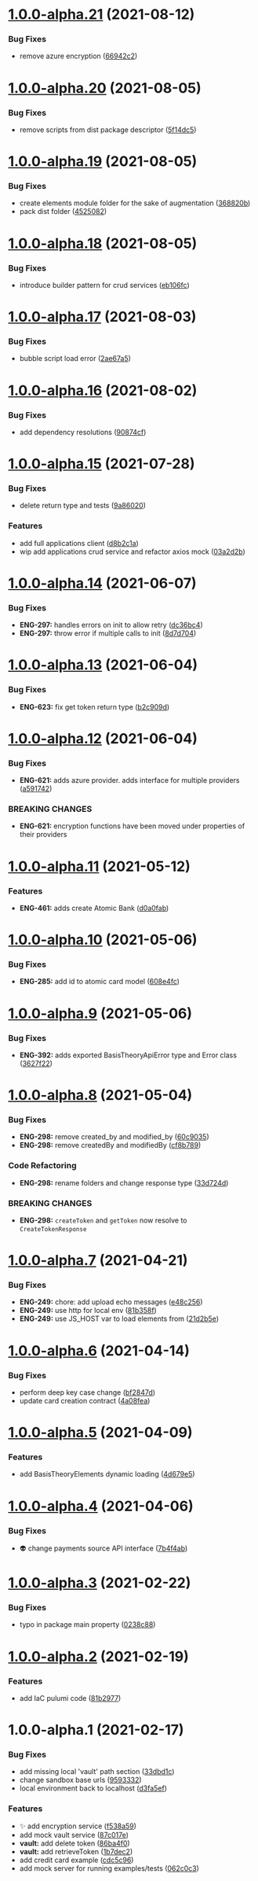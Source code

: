 # [1.0.0-alpha.21](https://github.com/Basis-Theory/basis-theory-js/compare/v1.0.0-alpha.20...v1.0.0-alpha.21) (2021-08-12)


### Bug Fixes

* remove azure encryption ([66942c2](https://github.com/Basis-Theory/basis-theory-js/commit/66942c27f8eb1fc11eb24736a7cee1b443b041da))

# [1.0.0-alpha.20](https://github.com/Basis-Theory/basis-theory-js/compare/v1.0.0-alpha.19...v1.0.0-alpha.20) (2021-08-05)


### Bug Fixes

* remove scripts from dist package descriptor ([5f14dc5](https://github.com/Basis-Theory/basis-theory-js/commit/5f14dc52968442d467a9585fec4548178e704770))

# [1.0.0-alpha.19](https://github.com/Basis-Theory/basis-theory-js/compare/v1.0.0-alpha.18...v1.0.0-alpha.19) (2021-08-05)


### Bug Fixes

* create elements module folder for the sake of augmentation ([368820b](https://github.com/Basis-Theory/basis-theory-js/commit/368820b51d59d057b91d02586cc227410714cb9a))
* pack dist folder ([4525082](https://github.com/Basis-Theory/basis-theory-js/commit/45250825808930843e6bf8e864f48c8dec7108b3))

# [1.0.0-alpha.18](https://github.com/Basis-Theory/basis-theory-js/compare/v1.0.0-alpha.17...v1.0.0-alpha.18) (2021-08-05)


### Bug Fixes

* introduce builder pattern for crud services ([eb106fc](https://github.com/Basis-Theory/basis-theory-js/commit/eb106fc6f428e2e0640d2df579465d5d371ad644))

# [1.0.0-alpha.17](https://github.com/Basis-Theory/basis-theory-js/compare/v1.0.0-alpha.16...v1.0.0-alpha.17) (2021-08-03)


### Bug Fixes

* bubble script load error ([2ae67a5](https://github.com/Basis-Theory/basis-theory-js/commit/2ae67a5b11e696c6248974eb1e6caa765c45a56f))

# [1.0.0-alpha.16](https://github.com/Basis-Theory/basis-theory-js/compare/v1.0.0-alpha.15...v1.0.0-alpha.16) (2021-08-02)


### Bug Fixes

* add dependency resolutions ([90874cf](https://github.com/Basis-Theory/basis-theory-js/commit/90874cf7309ae86682e04b869d7169621b633423))

# [1.0.0-alpha.15](https://github.com/Basis-Theory/basis-theory-js/compare/v1.0.0-alpha.14...v1.0.0-alpha.15) (2021-07-28)


### Bug Fixes

* delete return type and tests ([9a86020](https://github.com/Basis-Theory/basis-theory-js/commit/9a860204e967db5045f0063ed353b09d5e991087))


### Features

* add full applications client ([d8b2c1a](https://github.com/Basis-Theory/basis-theory-js/commit/d8b2c1ab6075c9299b686f4d29a847505257319d))
* wip add applications crud service and refactor axios mock ([03a2d2b](https://github.com/Basis-Theory/basis-theory-js/commit/03a2d2bd66fce2ccb894a4bd745cef4e592674bd))

# [1.0.0-alpha.14](https://github.com/Basis-Theory/basis-theory-js/compare/v1.0.0-alpha.13...v1.0.0-alpha.14) (2021-06-07)


### Bug Fixes

* **ENG-297:** handles errors on init to allow retry ([dc36bc4](https://github.com/Basis-Theory/basis-theory-js/commit/dc36bc4693530615684d236f1836ff8ad769d4dc))
* **ENG-297:** throw error if multiple calls to init ([8d7d704](https://github.com/Basis-Theory/basis-theory-js/commit/8d7d70416ff1d297d501c27e5d1d5ba883418498))

# [1.0.0-alpha.13](https://github.com/Basis-Theory/basis-theory-js/compare/v1.0.0-alpha.12...v1.0.0-alpha.13) (2021-06-04)


### Bug Fixes

* **ENG-623:** fix get token return type ([b2c909d](https://github.com/Basis-Theory/basis-theory-js/commit/b2c909d1b6ea97ad1b21d2ea8e0aa779fff152d2))

# [1.0.0-alpha.12](https://github.com/Basis-Theory/basis-theory-js/compare/v1.0.0-alpha.11...v1.0.0-alpha.12) (2021-06-04)


### Bug Fixes

* **ENG-621:** adds azure provider. adds interface for multiple providers ([a591742](https://github.com/Basis-Theory/basis-theory-js/commit/a59174295916b30e69671085b336437ca8338489))


### BREAKING CHANGES

* **ENG-621:** encryption functions have been moved under properties
of their providers

# [1.0.0-alpha.11](https://github.com/Basis-Theory/basis-theory-js/compare/v1.0.0-alpha.10...v1.0.0-alpha.11) (2021-05-12)


### Features

* **ENG-461:** adds create Atomic Bank ([d0a0fab](https://github.com/Basis-Theory/basis-theory-js/commit/d0a0fabfa08077d16f3508aa489adc7a7232cadb))

# [1.0.0-alpha.10](https://github.com/Basis-Theory/basis-theory-js/compare/v1.0.0-alpha.9...v1.0.0-alpha.10) (2021-05-06)


### Bug Fixes

* **ENG-285:** add id to atomic card model ([608e4fc](https://github.com/Basis-Theory/basis-theory-js/commit/608e4fc2e24cfe859723179796ec0734a6a715a6))

# [1.0.0-alpha.9](https://github.com/Basis-Theory/basis-theory-js/compare/v1.0.0-alpha.8...v1.0.0-alpha.9) (2021-05-06)


### Bug Fixes

* **ENG-392:** adds exported BasisTheoryApiError type and Error class ([3627f22](https://github.com/Basis-Theory/basis-theory-js/commit/3627f2233247b70947fc4f42f5c0cadfa344d788))

# [1.0.0-alpha.8](https://github.com/Basis-Theory/basis-theory-js/compare/v1.0.0-alpha.7...v1.0.0-alpha.8) (2021-05-04)


### Bug Fixes

* **ENG-298:** remove created_by and modified_by ([60c9035](https://github.com/Basis-Theory/basis-theory-js/commit/60c903520eaf46357dae6abc2f48237995dc32af))
* **ENG-298:** remove createdBy and modifiedBy ([cf8b789](https://github.com/Basis-Theory/basis-theory-js/commit/cf8b789551fe9d9b1739841c87e48ab61e54f6f9))


### Code Refactoring

* **ENG-298:** rename folders and change response type ([33d724d](https://github.com/Basis-Theory/basis-theory-js/commit/33d724da7ce3616dbc5aa47df6852c1e5d7dcc0f))


### BREAKING CHANGES

* **ENG-298:** `createToken` and `getToken` now resolve to `CreateTokenResponse`

# [1.0.0-alpha.7](https://github.com/Basis-Theory/basis-theory-js/compare/v1.0.0-alpha.6...v1.0.0-alpha.7) (2021-04-21)


### Bug Fixes

* **ENG-249:** chore: add upload echo messages ([e48c256](https://github.com/Basis-Theory/basis-theory-js/commit/e48c256e7399b670f9837cf109cbe194eb36e4af))
* **ENG-249:** use http for local env ([81b358f](https://github.com/Basis-Theory/basis-theory-js/commit/81b358f8a2b56296f05f69df204001a727611048))
* **ENG-249:** use JS_HOST var to load elements from ([21d2b5e](https://github.com/Basis-Theory/basis-theory-js/commit/21d2b5eefa6a9a96d682571889e0c78e26f00c15))

# [1.0.0-alpha.6](https://github.com/Basis-Theory/basis-theory-js/compare/v1.0.0-alpha.5...v1.0.0-alpha.6) (2021-04-14)


### Bug Fixes

* perform deep key case change ([bf2847d](https://github.com/Basis-Theory/basis-theory-js/commit/bf2847dfaf7306394486884d1a37790e6d3a29d7))
* update card creation contract ([4a08fea](https://github.com/Basis-Theory/basis-theory-js/commit/4a08feab5b0cbb4f5570dbd1d80edf8767100e7d))

# [1.0.0-alpha.5](https://github.com/Basis-Theory/basis-theory-js/compare/v1.0.0-alpha.4...v1.0.0-alpha.5) (2021-04-09)


### Features

* add BasisTheoryElements dynamic loading ([4d679e5](https://github.com/Basis-Theory/basis-theory-js/commit/4d679e5af667c29cf031a473e53367e63b84fd15))

# [1.0.0-alpha.4](https://github.com/Basis-Theory/basis-theory-js/compare/v1.0.0-alpha.3...v1.0.0-alpha.4) (2021-04-06)


### Bug Fixes

* :alien: change payments source API interface ([7b4f4ab](https://github.com/Basis-Theory/basis-theory-js/commit/7b4f4ab84ff9668549aea854d4685789f0176630))

# [1.0.0-alpha.3](https://github.com/Basis-Theory/basis-theory-js/compare/v1.0.0-alpha.2...v1.0.0-alpha.3) (2021-02-22)


### Bug Fixes

* typo in package main property ([0238c88](https://github.com/Basis-Theory/basis-theory-js/commit/0238c88cf2ff4d761dc7b91eebf2ad59ff43639d))

# [1.0.0-alpha.2](https://github.com/Basis-Theory/basis-theory-js/compare/v1.0.0-alpha.1...v1.0.0-alpha.2) (2021-02-19)


### Features

* add IaC pulumi code ([81b2977](https://github.com/Basis-Theory/basis-theory-js/commit/81b29777814f569659228f5f05e3276a78419de0))

# 1.0.0-alpha.1 (2021-02-17)


### Bug Fixes

* add missing local 'vault' path section ([33dbd1c](https://github.com/Basis-Theory/basis-theory-js/commit/33dbd1c7f333fb314d76159e439f050d28579ef4))
* change sandbox base urls ([9593332](https://github.com/Basis-Theory/basis-theory-js/commit/95933324bec6e3be84b46ddf312e08f42420a317))
* local environment back to localhost ([d3fa5ef](https://github.com/Basis-Theory/basis-theory-js/commit/d3fa5eff51a1a555e07a904a034ae9fb026be568))


### Features

* :sparkles: add encryption service ([f538a59](https://github.com/Basis-Theory/basis-theory-js/commit/f538a59326b118351978e3288313624a4e2dd123))
* add mock vault service ([87c017e](https://github.com/Basis-Theory/basis-theory-js/commit/87c017e0a67a8c4ed0d28e01269853ca785e1e41))
* **vault:** add delete token ([86ba4f0](https://github.com/Basis-Theory/basis-theory-js/commit/86ba4f09c49f23f1038a071a9c1bf3fb14be13cb))
* **vault:** add retrieveToken ([1b7dec2](https://github.com/Basis-Theory/basis-theory-js/commit/1b7dec29a36ea3e7b4b0c073864f56e317d0ec20))
* add credit card example ([cdc5c96](https://github.com/Basis-Theory/basis-theory-js/commit/cdc5c960564ab822e25cce9db721bffb9a89699c))
* add mock server for running examples/tests ([062c0c3](https://github.com/Basis-Theory/basis-theory-js/commit/062c0c3500660be03f1277b7bb26b990229df8de))
